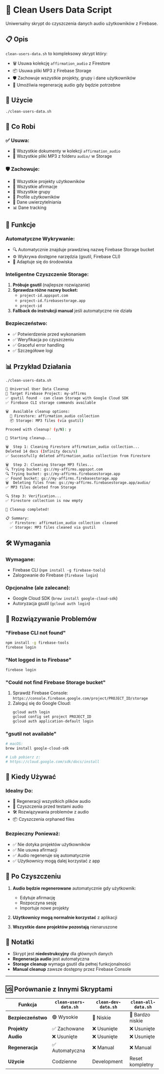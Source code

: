 # 🧹 Clean Users Data Script

Uniwersalny skrypt do czyszczenia danych audio użytkowników z Firebase.

## 📋 Opis

`clean-users-data.sh` to kompleksowy skrypt który:
- 🗑️ Usuwa kolekcję `affirmation_audio` z Firestore
- 📦 Usuwa pliki MP3 z Firebase Storage
- 🛡️ Zachowuje wszystkie projekty, grupy i dane użytkowników
- 🔄 Umożliwia regenerację audio gdy będzie potrzebne

## 🚀 Użycie

```bash
./clean-users-data.sh
```

## 🎯 Co Robi

### ✅ **Usuwa:**
- 📄 Wszystkie dokumenty w kolekcji `affirmation_audio`
- 🎵 Wszystkie pliki MP3 z folderu `audio/` w Storage

### 🛡️ **Zachowuje:**
- 📁 Wszystkie projekty użytkowników
- 💬 Wszystkie afirmacje
- 👥 Wszystkie grupy
- 👤 Profile użytkowników
- 🔐 Dane uwierzytelniania
- 📊 Dane tracking

## 🔧 Funkcje

### **Automatyczne Wykrywanie:**
- 🔍 Automatycznie znajduje prawdziwą nazwę Firebase Storage bucket
- ⚙️ Wykrywa dostępne narzędzia (gsutil, Firebase CLI)
- 🎯 Adaptuje się do środowiska

### **Inteligentne Czyszczenie Storage:**
1. **Próbuje gsutil** (najlepsze rozwiązanie)
2. **Sprawdza różne nazwy bucket:**
   - `project-id.appspot.com`
   - `project-id.firebasestorage.app`
   - `project-id`
3. **Fallback do instrukcji manual** jeśli automatyczne nie działa

### **Bezpieczeństwo:**
- ✅ Potwierdzenie przed wykonaniem
- ✅ Weryfikacja po czyszczeniu
- ✅ Graceful error handling
- ✅ Szczegółowe logi

## 📊 Przykład Działania

```bash
./clean-users-data.sh

🧹 Universal User Data Cleanup
🎯 Target Firebase Project: my-affirms
✅ gsutil found - can clean Storage with Google Cloud SDK
✅ Firebase CLI storage commands available

🗑️  Available cleanup options:
  📄 Firestore: affirmation_audio collection
  📦 Storage: MP3 files (via gsutil)

Proceed with cleanup? (y/N): y

🚀 Starting cleanup...

🗑️  Step 1: Cleaning Firestore affirmation_audio collection...
Deleted 14 docs (Infinity docs/s)
✅ Successfully deleted affirmation_audio collection from Firestore

🗑️  Step 2: Cleaning Storage MP3 files...
🔍 Trying bucket: gs://my-affirms.appspot.com
🔍 Trying bucket: gs://my-affirms.firebasestorage.app
✅ Found bucket: gs://my-affirms.firebasestorage.app
🗑️  Deleting files from: gs://my-affirms.firebasestorage.app/audio/
✅ MP3 files deleted from Storage

🔍 Step 3: Verification...
✅ Firestore collection is now empty

🎉 Cleanup completed!

📋 Summary:
  ✅ Firestore: affirmation_audio collection cleaned
  ✅ Storage: MP3 files cleaned via gsutil
```

## 🛠️ Wymagania

### **Wymagane:**
- Firebase CLI (`npm install -g firebase-tools`)
- Zalogowanie do Firebase (`firebase login`)

### **Opcjonalne (ale zalecane):**
- Google Cloud SDK (`brew install google-cloud-sdk`)
- Autoryzacja gsutil (`gcloud auth login`)

## 🔧 Rozwiązywanie Problemów

### **"Firebase CLI not found"**
```bash
npm install -g firebase-tools
firebase login
```

### **"Not logged in to Firebase"**
```bash
firebase login
```

### **"Could not find Firebase Storage bucket"**
1. Sprawdź Firebase Console: `https://console.firebase.google.com/project/PROJECT_ID/storage`
2. Zaloguj się do Google Cloud:
   ```bash
   gcloud auth login
   gcloud config set project PROJECT_ID
   gcloud auth application-default login
   ```

### **"gsutil not available"**
```bash
# macOS:
brew install google-cloud-sdk

# Lub pobierz z:
# https://cloud.google.com/sdk/docs/install
```

## 🎯 Kiedy Używać

### **Idealny Do:**
- 🔄 Regeneracji wszystkich plików audio
- 🧪 Czyszczenia przed testami audio
- 🛠️ Rozwiązywania problemów z audio
- 📦 Czyszczenia orphaned files

### **Bezpieczny Ponieważ:**
- ✅ Nie dotyka projektów użytkowników
- ✅ Nie usuwa afirmacji
- ✅ Audio regeneruje się automatycznie
- ✅ Użytkownicy mogą dalej korzystać z app

## 🔄 Po Czyszczeniu

1. **Audio będzie regenerowane** automatycznie gdy użytkownik:
   - Edytuje afirmację
   - Rozpoczyna sesję
   - Importuje nowe projekty

2. **Użytkownicy mogą normalnie korzystać** z aplikacji
3. **Wszystkie dane projektów pozostają** nienaruszone

## 📝 Notatki

- Skrypt jest **niedestrukcyjny** dla głównych danych
- **Regeneracja audio** jest automatyczna
- **Storage cleanup** wymaga gsutil dla pełnej funkcjonalności
- **Manual cleanup** zawsze dostępny przez Firebase Console

---

## 🆚 Porównanie z Innymi Skryptami

| Funkcja | `clean-users-data.sh` | `clean-dev-data.sh` | `clean-all-data.sh` |
|---------|----------------------|-------------------|-------------------|
| **Bezpieczeństwo** | 🟢 Wysokie | 🔴 Niskie | 🔴 Bardzo niskie |
| **Projekty** | ✅ Zachowane | ❌ Usunięte | ❌ Usunięte |
| **Audio** | ❌ Usunięte | ❌ Usunięte | ❌ Usunięte |
| **Regeneracja** | ✅ Automatyczna | ❌ Manual | ❌ Manual |
| **Użycie** | Codzienne | Development | Reset kompletny |